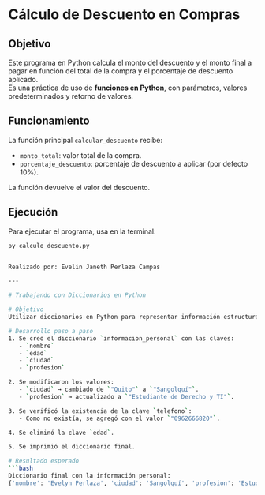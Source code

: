 # Cálculo de Descuento en Compras

## Objetivo
Este programa en Python calcula el monto del descuento y el monto final a pagar en función del total de la compra y el porcentaje de descuento aplicado.  
Es una práctica de uso de **funciones en Python**, con parámetros, valores predeterminados y retorno de valores.

## Funcionamiento
La función principal `calcular_descuento` recibe:
- `monto_total`: valor total de la compra.
- `porcentaje_descuento`: porcentaje de descuento a aplicar (por defecto 10%).

La función devuelve el valor del descuento.

## Ejecución
Para ejecutar el programa, usa en la terminal:

```bash
py calculo_descuento.py


Realizado por: Evelin Janeth Perlaza Campas

---

# Trabajando con Diccionarios en Python

# Objetivo
Utilizar diccionarios en Python para representar información estructurada y realizar operaciones comunes.

# Desarrollo paso a paso
1. Se creó el diccionario `informacion_personal` con las claves:
   - `nombre`
   - `edad`
   - `ciudad`
   - `profesion`

2. Se modificaron los valores:
   - `ciudad` → cambiado de `"Quito"` a `"Sangolquí"`.
   - `profesion` → actualizado a `"Estudiante de Derecho y TI"`.

3. Se verificó la existencia de la clave `telefono`:
   - Como no existía, se agregó con el valor `"0962666820"`.

4. Se eliminó la clave `edad`.

5. Se imprimió el diccionario final.

# Resultado esperado
```bash
Diccionario final con la información personal:
{'nombre': 'Evelyn Perlaza', 'ciudad': 'Sangolquí', 'profesion': 'Estudiante de Derecho y TI', 'telefono': '0962666820'}


